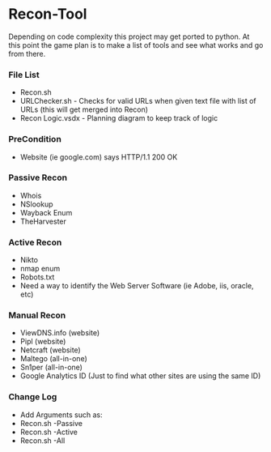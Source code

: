 # Recon-Tool

Depending on code complexity this project may get ported to python.  At this point the game plan is to make a list of tools and see what works and go from there.

### File List
* Recon.sh
* URLChecker.sh - Checks for valid URLs when given text file with list of URLs (this will get merged into Recon)
* Recon Logic.vsdx - Planning diagram to keep track of logic

### PreCondition
* Website (ie google.com) says HTTP/1.1 200 OK

### Passive Recon
* Whois
* NSlookup
* Wayback Enum
* TheHarvester

### Active Recon
* Nikto
* nmap enum
* Robots.txt
* Need a way to identify the Web Server Software (ie Adobe, iis, oracle, etc)

### Manual Recon
* ViewDNS.info (website)
* Pipl (website)
* Netcraft (website)
* Maltego (all-in-one)
* Sn1per (all-in-one)
* Google Analytics ID (Just to find what other sites are using the same ID)

### Change Log
* Add Arguments such as:
* Recon.sh -Passive
* Recon.sh -Active
* Recon.sh -All
